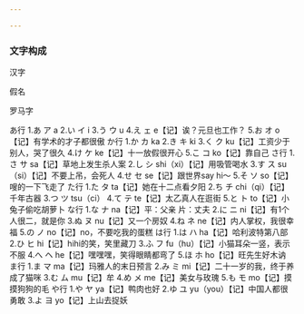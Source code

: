 ```yaml
---

---
```


### 文字构成

汉字

假名

罗马字





あ行
1.あ ア a
2.い イ i
3.う ウ u
4.え ェ e【记】诶？元旦也工作？
5.お オ o【记】有学术的才子都很傲
か行
1.か カ ka
2.き キ ki
3.く ク ku【记】工资少于别人，哭了很久
4.け ケ ke【记】十一放假很开心
5.こ コ ko【记】靠自己
さ行
1.さ サ sa【记】草地上发生杀人案
2.し シ shi（xi）【记】用吸管喝水
3.す ス su（si）【记】不要上吊，会死人
4.せ セ se【记】跟世界say hi～
5.そ ソ so【记】嗖的一下飞走了
た行
1.た タ ta【记】她在十二点看夕阳
2.ち チ chi（qi）【记】千年古器
3.つ ツ tsu（ci）
4.て テ te【记】太乙真人在逛街
5.と ト to【记】小兔子偷吃胡萝卜
な行
1.な ナ na【记】平：父亲 片：丈夫
2.に ニ ni【记】有1个人很二，就是你
3.ぬ ヌ nu【记】又一个房奴
4.ね ネ ne【记】内人掌权，我很幸福
5.の ノ no【记】no，不要吃我的蛋糕
は行
1.は ハ ha【记】哈利波特第八部
2.ひ ヒ hi【记】hihi的笑，笑里藏刀
3.ふ フ fu（hu）【记】小猫耳朵一竖，表示不服
4.へ ヘ he【记】嘿嘿嘿，笑得眼睛都弯了
5.ほ ホ ho【记】旺先生好木讷
ま行
1.ま マ ma【记】玛雅人的末日预言
2.み ミ mi【记】二十一岁的我，终于养成了猫咪
3.む ム mu【记】牟
4.め メ me【记】美女与玫瑰
5.も モ mo【记】摸摸狗狗的毛
や行
1.や ヤ ya【记】鸭肉也好
2.ゆ ユ yu（you）【记】中国人都很勇敢
3.よ ヨ yo【记】上山去捉妖